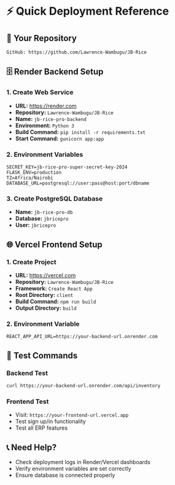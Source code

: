 # ⚡ Quick Deployment Reference

## 🔗 Your Repository
```
GitHub: https://github.com/Lawrence-Wambugu/JB-Rice
```

## 🗄️ Render Backend Setup

### 1. Create Web Service
- **URL:** https://render.com
- **Repository:** `Lawrence-Wambugu/JB-Rice`
- **Name:** `jb-rice-pro-backend`
- **Environment:** `Python 3`
- **Build Command:** `pip install -r requirements.txt`
- **Start Command:** `gunicorn app:app`

### 2. Environment Variables
```
SECRET_KEY=jb-rice-pro-super-secret-key-2024
FLASK_ENV=production
TZ=Africa/Nairobi
DATABASE_URL=postgresql://user:pass@host:port/dbname
```

### 3. Create PostgreSQL Database
- **Name:** `jb-rice-pro-db`
- **Database:** `jbricepro`
- **User:** `jbricepro`

## 🌐 Vercel Frontend Setup

### 1. Create Project
- **URL:** https://vercel.com
- **Repository:** `Lawrence-Wambugu/JB-Rice`
- **Framework:** `Create React App`
- **Root Directory:** `client`
- **Build Command:** `npm run build`
- **Output Directory:** `build`

### 2. Environment Variable
```
REACT_APP_API_URL=https://your-backend-url.onrender.com
```

## 🧪 Test Commands

### Backend Test
```bash
curl https://your-backend-url.onrender.com/api/inventory
```

### Frontend Test
- Visit: `https://your-frontend-url.vercel.app`
- Test sign up/in functionality
- Test all ERP features

## 📞 Need Help?
- Check deployment logs in Render/Vercel dashboards
- Verify environment variables are set correctly
- Ensure database is connected properly 